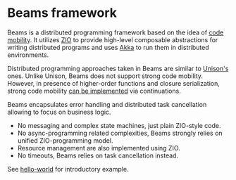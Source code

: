 # Beams framework

Beams is a distributed programming framework based on the idea of [code mobility](https://en.wikipedia.org/wiki/Code_mobility).
It utilizes [ZIO](https://github.com/zio/zio) to provide high-level composable abstractions for writing
distributed programs and uses [Akka](https://akka.io/) to run them in distributed environments.

Distributed programming approaches taken in Beams are similar to [Unison's](https://github.com/unisonweb/unison) 
ones. Unlike Unison, Beams does not support strong code mobility. However, in presence of higher-order functions and
closure serialization, strong code mobility [can be implemented](http://www.dcs.gla.ac.uk/~trinder/papers/strongm.pdf)
via continuations.

Beams encapsulates error handling and distributed task cancellation allowing to focus on business logic. 

- No messaging and complex state machines, just plain ZIO-style code.
- No async-programming related complexities, Beams strongly relies on unified ZIO-programming model.
- Resource management are also implemented using ZIO.
- No timeouts, Beams relies on task cancellation instead. 

See [hello-world](examples/hello-world/src/main/scala/Main.scala) for introductory example.
